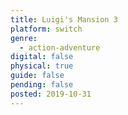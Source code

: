 ```yaml
---
title: Luigi's Mansion 3
platform: switch
genre:
  - action-adventure
digital: false
physical: true
guide: false
pending: false
posted: 2019-10-31
---
```

